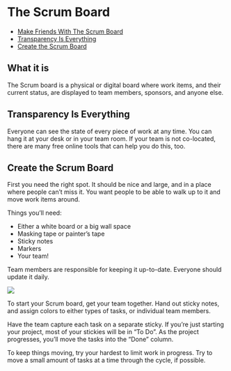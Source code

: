 
# The Scrum Board


- [Make Friends With The Scrum Board](#make-friends-with-the-scrum-board)
- [Transparency Is Everything](#transparency-is-everything)
- [Create the Scrum Board](#create-the-scrum-board)


## What it is

The Scrum board is a physical or digital board where work items, and their current status, are displayed to team members, sponsors, and anyone else.

## Transparency Is Everything

Everyone can see the state of every piece of work at any time. You can hang it at your desk or in your team room. If your team is not co-located, there are many free online tools that can help you do this, too.

## Create the Scrum Board 

First you need the right spot. It should be nice and large, and in a place where people can’t miss it. You want people to be able to walk up to it and move work items around.

Things you’ll need:

* Either a white board or a big wall space
* Masking tape or painter’s tape
* Sticky notes
* Markers
* Your team!

Team members are responsible for keeping it up-to-date. Everyone should update it daily.

![](../../Images/scrumboardexample1.png)  

To start your Scrum board, get your team together. Hand out sticky notes, and assign colors to either types of tasks, or individual team members.

Have the team capture each task on a separate sticky. If you’re just starting your project, most of your stickies will be in “To Do”. As the project progresses, you’ll move the tasks into the “Done” column.

To keep things moving, try your hardest to limit work in progress. Try to move a small amount of tasks at a time through the cycle, if possible.